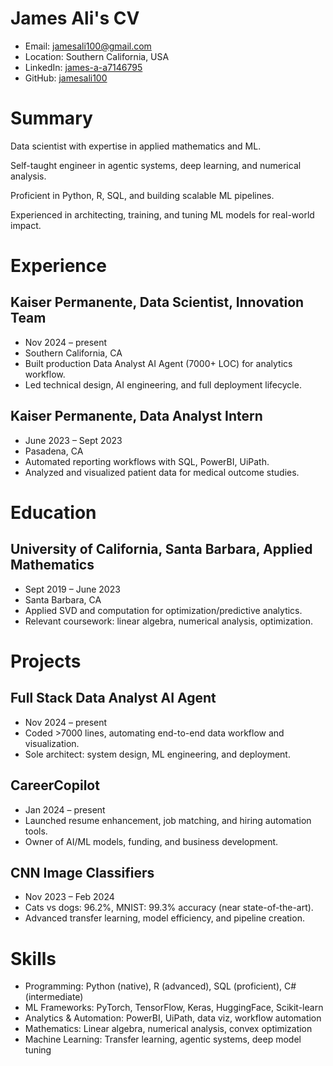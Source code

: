 # James Ali's CV

- Email: [jamesali100@gmail.com](mailto:jamesali100@gmail.com)
- Location: Southern California, USA
- LinkedIn: [james-a-a7146795](https://linkedin.com/in/james-a-a7146795)
- GitHub: [jamesali100](https://github.com/jamesali100)


# Summary

Data scientist with expertise in applied mathematics and ML.

Self-taught engineer in agentic systems, deep learning, and numerical analysis.

Proficient in Python, R, SQL, and building scalable ML pipelines.

Experienced in architecting, training, and tuning ML models for real-world impact.

# Experience

## Kaiser Permanente, Data Scientist, Innovation Team

- Nov 2024 – present
- Southern California, CA
- Built production Data Analyst AI Agent (7000+ LOC) for analytics workflow.
- Led technical design, AI engineering, and full deployment lifecycle.

## Kaiser Permanente, Data Analyst Intern

- June 2023 – Sept 2023
- Pasadena, CA
- Automated reporting workflows with SQL, PowerBI, UiPath.
- Analyzed and visualized patient data for medical outcome studies.

# Education

## University of California, Santa Barbara, Applied Mathematics

- Sept 2019 – June 2023
- Santa Barbara, CA
- Applied SVD and computation for optimization/predictive analytics.
- Relevant coursework: linear algebra, numerical analysis, optimization.

# Projects

## Full Stack Data Analyst AI Agent

- Nov 2024 – present
- Coded >7000 lines, automating end-to-end data workflow and visualization.
- Sole architect: system design, ML engineering, and deployment.

## CareerCopilot

- Jan 2024 – present
- Launched resume enhancement, job matching, and hiring automation tools.
- Owner of AI/ML models, funding, and business development.

## CNN Image Classifiers

- Nov 2023 – Feb 2024
- Cats vs dogs: 96.2%, MNIST: 99.3% accuracy (near state-of-the-art).
- Advanced transfer learning, model efficiency, and pipeline creation.

# Skills

- Programming: Python (native), R (advanced), SQL (proficient), C# (intermediate)
- ML Frameworks: PyTorch, TensorFlow, Keras, HuggingFace, Scikit-learn
- Analytics & Automation: PowerBI, UiPath, data viz, workflow automation
- Mathematics: Linear algebra, numerical analysis, convex optimization
- Machine Learning: Transfer learning, agentic systems, deep model tuning
